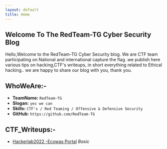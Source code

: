 ```yaml
---
layout: default
title: Home
---
```


## **Welcome To The RedTeam-TG Cyber Security Blog**

Hello,Welcome to the RedTeam-TG Cyber Security blog. We are CTF team participating on National and international capture the flag .we publish here various tips on hacking,CTF's writeups, in short everything related to Ethical hacking.. we are happy to share our blog with you, thank you.

## WhoWeAre:-

- **TeamName:**    `RedTeam-TG`
- **Slogan:**   `yes we can`
- **Skills:**  `CTF's / Red Teaming / Offensive & Defensive Security `
- **GitHub:**     `https://github.com/RedTeam-TG`

## **CTF_Writeups:-**
- [Hackerlab2022 -Ecowas Portal](https://redteam-tg.github.io/posts/ecowas.html) *Basic*

